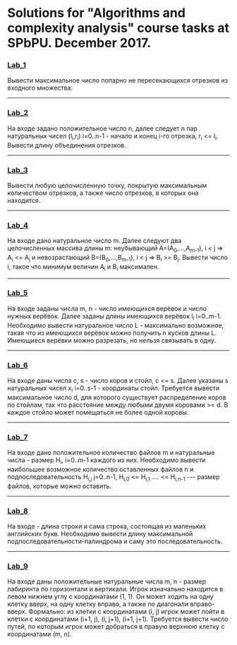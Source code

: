 
# Solutions for "Algorithms and complexity analysis" course tasks at SPbPU. December 2017.

### [Lab_1](/Lab_1)
Вывести максимальное число попарно не пересекающихся отрезков из входного множества.

------------
### [Lab_2](/Lab_2)
На входе задано положительное число n, далее следует n пар натуральных чисел (l<sub>i</sub>,r<sub>i</sub>) i=0..n-1 - начало и конец i-го отрезка, r<sub>i</sub> <= l<sub>i</sub>.
Вывести длину объединения отрезков.

------------
### [Lab_3](/Lab_3)
Вывести любую целочисленную точку, покрытую максимальным количеством отрезков, а также число отрезков, в которых она находится.

------------
### [Lab_4](/Lab_4)
На входе дано натуральное число m. Далее следуют два целочисленных массива длины m: неубывающий A=(A<sub>0</sub>,...,A<sub>m-1</sub>),
i < j => A<sub>i</sub> <= A<sub>j</sub> и невозрастающий B=(B<sub>0</sub>,...,B<sub>m-1</sub>), i < j => B<sub>i</sub> >= B<sub>j</sub>. Вывести число i, такое что минимум величин A<sub>i</sub> и B<sub>i</sub> максимален.

------------
### [Lab_5](/Lab_5)
На входе заданы числа m, n - число имеющихся верёвок и число нужных верёвок. Далее заданы длины имеющихся верёвок l<sub>i</sub> i=0..m-1.
Необходимо вывести натуральное число L - максимально возможное, такая что из имеющихся верёвок можно получить n кусков длины L. Имеющиеся верёвки можно разрезать, но нельзя связывать в одну.

------------
### [Lab_6](/Lab_6)
На входе даны числа c, s - число коров и стойл, c <= s. Далее указаны s натуральных чисел x<sub>i</sub> i=0..s-1 - координаты стойл.
Требуется вывести максимальное число d, для которого существует распределение коров по стойлам, так что расстояние между любыми двумя коровами >= d. В каждое стойло может помещаться не более одной коровы.

------------
### [Lab_7](/Lab_7)
На входе дано положительное количество файлов m и натуральные числа - размер H<sub>i</sub>, i=0..m-1 каждого из них.
Необходимо вывести наибольшее возможное количество оставленных файлов n и подпоследовательность H<sub>i,j</sub> j=0..n-1, H<sub>i,0</sub> <= H<sub>i,1</sub> .... <= H<sub>i,n-1</sub> --- размер файлов, которые можно оставить.

------------
### [Lab_8](/Lab_8)
На входе - длина строки и сама строка, состоящая из маленьких английских букв. Необходимо вывести длину максимальной подпоследовательности-палиндрома и саму это последовательность.

------------
### [Lab_9](/Lab_9)
На входе даны положительные натуральные числа m, n - размер лабиринта по горизонтали и вертикали.
Игрок изначально находится в левом  нижнем углу с координатами (1, 1).
Он может ходить на одну клетку вверх, на одну клетку вправо, а также по диагонали вправо-вверх.
Формально: из клетки с координатами (i, j) игрок может пойти в клетки с координатами (i+1, j), (i, j+1), (i+1, j+1).
Требуется вывести число путей, по которым игрок может добраться в правую верхнюю клетку с координатами (m, n).
